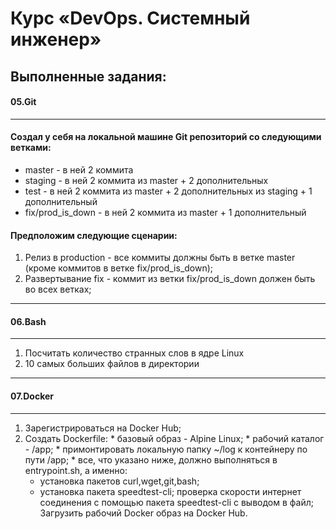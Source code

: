 # Курс «DevOps. Системный инженер»

## Выполненные задания:

#### 05.Git
---
#### Создал у себя на локальной машине Git репозиторий со следующими ветками:

  * master - в ней 2 коммита
  * staging - в ней 2 коммита из master + 2 дополнительных
  * test - в ней 2 коммита из master + 2 дополнительных из staging + 1 дополнительный
  * fix/prod_is_down - в ней 2 коммита из master + 1 дополнительный

#### Предположим следующие сценарии:

  1. Релиз в production - все коммиты должны быть в ветке master 
     (кроме коммитов в ветке fix/prod_is_down);
  2. Развертывание fix - коммит из ветки fix/prod_is_down должен быть во всех ветках;
---

#### 06.Bash
---
  1. Посчитать количество странных слов в ядре Linux
  2. 10 самых больших файлов в директории
---

#### 07.Docker
---
  1. Зарегистрироваться на Docker Hub;
  2. Создать Dockerfile:
	* базовый образ - Alpine Linux;
	* рабочий каталог - /app;
	* примонтировать локальную папку ~/log к контейнеру по пути /app;
	* все, что указано ниже, должно выполняться в entrypoint.sh, а именно:
		- установка пакетов curl,wget,git,bash;
		- установка пакета speedtest-cli;
проверка скорости интернет соединения с помощью пакета speedtest-cli с выводом в файл;
Загрузить рабочий Docker образ на Docker Hub.
